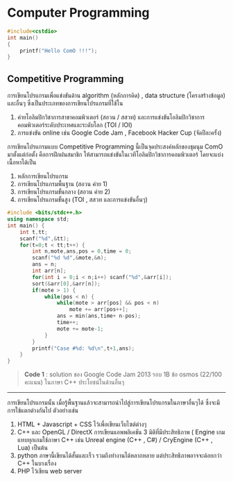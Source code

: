 Computer Programming
====================
```cpp
#include<cstdio>
int main()
{
	printf("Hello ComO !!!");
}
```
Competitive Programming
---------
การเขียนโปรแกรมเพื่อแข่งขันด้าน algorithm (หลักการคิด) , data structure (โครงสร้างข้อมูล) และอื่นๆ ซึ่งเป็นประเภทของการเขียนโปรแกรมที่ใช้ใน

1. ค่ายโอลิมปิกวิชาการสาขาคอมพิวเตอร์ (สอวน / สสวท) และการแข่งขันโอลิมปิกวิชาการคอมพิวเตอร์ระดับประเทศและระดับโลก (TOI / IOI)
2. การแข่งขัน online เช่น Google Code Jam , Facebook Hacker Cup (จัดปีละครั้ง)

การเขียนโปรแกรมแบบ Competitive Programming นี้เป็นจุดประสงค์หลักของชุมนุม ComO มาตั้งแต่ก่อตั้ง คือการฝึกฝนสมาชิก ให้สามารถแข่งขันในเวทีโอลิมปิกวิชาการคอมพิวเตอร์ โดยจะแบ่งเนื้อหาได้เป็น

1. หลักการเขียนโปรแกรม
2. การเขียนโปรแกรมพื้นฐาน (สอวน ค่าย 1)
3. การเขียนโปรแกรมขั้นกลาง (สอวน ค่าย 2)
4. การเขียนโปรแกรมขั้นสูง (TOI , สสวท และการแข่งขันอื่นๆ)

```cpp
#include <bits/stdc++.h>
using namespace std;
int main() {
    int t,tt;
    scanf("%d",&tt);
    for(t=0;t < tt;t++) {
        int n,mote,ans,pos = 0,time = 0;
        scanf("%d %d",&mote,&n);
        ans = n;
        int arr[n];
        for(int i = 0;i < n;i++) scanf("%d",&arr[i]);
        sort(&arr[0],&arr[n]);
        if(mote > 1) {
            while(pos < n) {
                while(mote > arr[pos] && pos < n)
                    mote += arr[pos++];
                ans = min(ans,time+ n-pos);
                time++;
                mote += mote-1;
            }
        }
        printf("Case #%d: %d\n",t+1,ans);
    }
}
```
>**Code 1** : solution ของ Google Code Jam 2013 รอบ 1B ข้อ osmos (22/100 คะแนน) ในภาษา C++
ประโยชน์ในด้านอื่นๆ
------
การเขียนโปรแกรมนั้น เมื่อรู้พื้นฐานแล้วจะสามารถนำไปสู่การเขียนโปรแกรมในภาษาอื่นๆได้ ซึ่งจะมีการใช้แตกต่างกันไป ตัวอย่างเช่น

1. HTML + Javascript + CSS ไว้เพื่อเขียนเว็บไซต์ต่างๆ
2. C++ และ OpenGL / DirectX การเขียนแอพพลิเคชัน 3 มิติที่มีประสิทธิภาพ ( Engine เกมแทบทุกเกมใช้ภาษา C++ เช่น Unreal engine (C++ , C#) / CryEngine (C++ , Lua) เป็นต้น
3. python ภาษานี้เขียนได้สั้นและเร็ว รวมถึงทำงานได้หลากหลาย แต่ประสิทธิภาพอาจจะด้อยกว่า C++ ในบางเรื่อง
4. PHP ไว้เขียน web server
